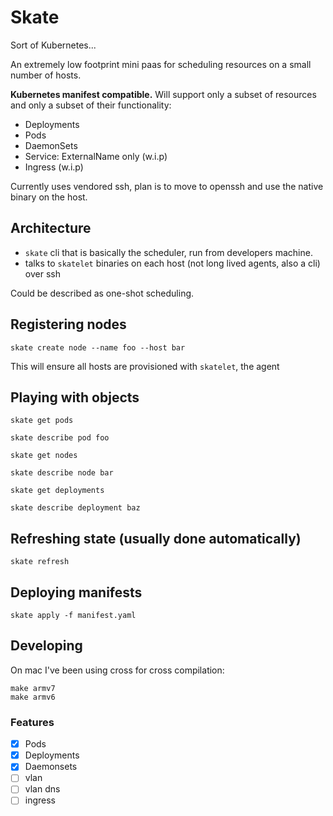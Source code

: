 # Skate

Sort of Kubernetes...

An extremely low footprint mini paas for scheduling resources on a small number of hosts.

**Kubernetes manifest compatible.**
Will support only a subset of resources and only a subset of their functionality:

- Deployments
- Pods
- DaemonSets
- Service: ExternalName only (w.i.p)
- Ingress (w.i.p)

Currently uses vendored ssh, plan is to move to openssh and use the native binary on the host.

## Architecture

- `skate` cli that is basically the scheduler, run from developers machine.
- talks to `skatelet` binaries on each host (not long lived agents, also a cli) over ssh

Could be described as one-shot scheduling.

## Registering nodes

```shell
skate create node --name foo --host bar
```

This will ensure all hosts are provisioned with `skatelet`, the agent

## Playing with objects

```shell
skate get pods

skate describe pod foo

skate get nodes

skate describe node bar

skate get deployments

skate describe deployment baz
```

## Refreshing state (usually done automatically)

```shell
skate refresh
```

## Deploying manifests

```shell
skate apply -f manifest.yaml
```

## Developing

On mac I've been using cross for cross compilation:

```shell
make armv7
make armv6
```

### Features
- [x] Pods
- [x] Deployments
- [x] Daemonsets
- [ ] vlan
- [ ] vlan dns
- [ ] ingress
